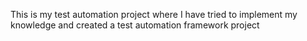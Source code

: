 This is my test automation project where I have tried to implement my knowledge and created a test automation framework project
